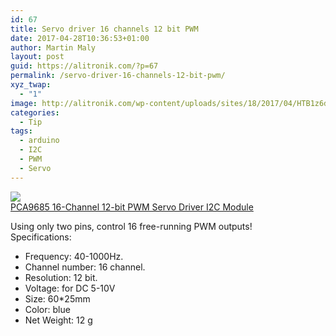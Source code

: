 ```yaml
---
id: 67
title: Servo driver 16 channels 12 bit PWM
date: 2017-04-28T10:36:53+01:00
author: Martin Maly
layout: post
guid: https://alitronik.com/?p=67
permalink: /servo-driver-16-channels-12-bit-pwm/
xyz_twap:
  - "1"
image: http://alitronik.com/wp-content/uploads/sites/18/2017/04/HTB1z6dKNVXXXXbGaXXXq6xXFXXXi.jpg
categories:
  - Tip
tags:
  - arduino
  - I2C
  - PWM
  - Servo
---
```

<a href="http://s.click.aliexpress.com/e/UNNvv3f" target="_parent"><img src="//ae01.alicdn.com/kf/HTB1WXncLpXXXXboXVXXq6xXFXXXp/1pc-font-b-PCA9685-b-font-font-b-16-Channel-b-font-font-b-12-bit.jpg_220x220.jpg" /><span style="display: block;">PCA9685 16-Channel 12-bit PWM Servo Driver I2C Module</span></a>

<div>
  Using only two pins, control 16 free-running PWM outputs!
</div>

<div>
</div>

<div>
  Specifications:
</div>

  * Frequency: 40-1000Hz.
  * Channel number: 16 channel.
  * Resolution: 12 bit.
  * Voltage: for DC 5-10V
  * Size: 60*25mm
  * Color: blue
  * Net Weight: 12 g